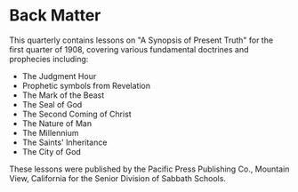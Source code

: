 # Back Matter

This quarterly contains lessons on "A Synopsis of Present Truth" for the first quarter of 1908, covering various fundamental doctrines and prophecies including:

- The Judgment Hour
- Prophetic symbols from Revelation
- The Mark of the Beast 
- The Seal of God
- The Second Coming of Christ
- The Nature of Man
- The Millennium
- The Saints' Inheritance
- The City of God

These lessons were published by the Pacific Press Publishing Co., Mountain View, California for the Senior Division of Sabbath Schools.